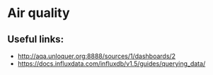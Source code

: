# Air quality

## Useful links:

- http://aqa.unloquer.org:8888/sources/1/dashboards/2
- https://docs.influxdata.com/influxdb/v1.5/guides/querying_data/

